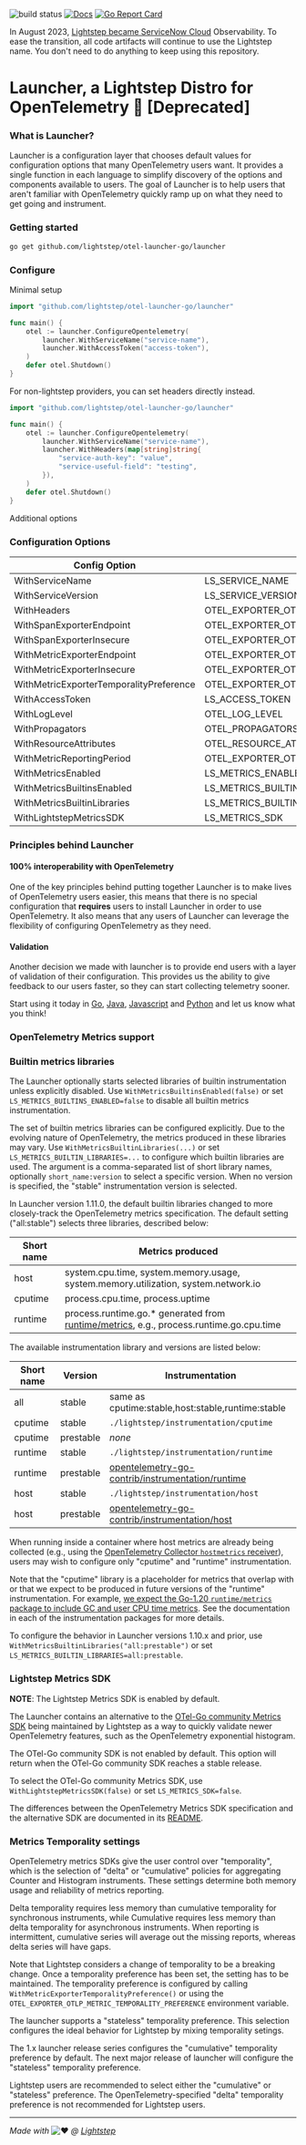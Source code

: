 ![build status](https://github.com/lightstep/otel-launcher-go/workflows/build/badge.svg)
[![Docs](https://godoc.org/github.com/lightstep/otel-launcher-go/launcher?status.svg)](https://pkg.go.dev/github.com/lightstep/otel-launcher-go/launcher)
[![Go Report Card](https://goreportcard.com/badge/github.com/lightstep/otel-launcher-go/launcher)](https://goreportcard.com/report/github.com/lightstep/otel-launcher-go/launcher)

In August 2023, [Lightstep became ServiceNow
Cloud](https://docs.lightstep.com/docs/banner-faq) Observability. To ease the
transition, all code artifacts will continue to use the Lightstep name. You
don't need to do anything to keep using this repository.

# Launcher, a Lightstep Distro for OpenTelemetry 🚀 [Deprecated]

### What is Launcher?

Launcher is a configuration layer that chooses default values for configuration options that many OpenTelemetry users want. It provides a single function in each language to simplify discovery of the options and components available to users. The goal of Launcher is to help users that aren't familiar with OpenTelemetry quickly ramp up on what they need to get going and instrument.

### Getting started

```bash
go get github.com/lightstep/otel-launcher-go/launcher
```

### Configure

Minimal setup

```go
import "github.com/lightstep/otel-launcher-go/launcher"

func main() {
    otel := launcher.ConfigureOpentelemetry(
        launcher.WithServiceName("service-name"),
        launcher.WithAccessToken("access-token"),
    )
    defer otel.Shutdown()
}
```

For non-lightstep providers, you can set headers directly instead.

```go
import "github.com/lightstep/otel-launcher-go/launcher"

func main() {
    otel := launcher.ConfigureOpentelemetry(
        launcher.WithServiceName("service-name"),
        launcher.WithHeaders(map[string]string{
            "service-auth-key": "value",
            "service-useful-field": "testing",
        }),
    )
    defer otel.Shutdown()
}
```


Additional options

### Configuration Options

| Config Option                           | Env Variable                                     | Required | Default                       |
|-----------------------------------------|--------------------------------------------------|----------|-------------------------------|
| WithServiceName                         | LS_SERVICE_NAME                                  | y        | -                             |
| WithServiceVersion                      | LS_SERVICE_VERSION                               | n        | unknown                       |
| WithHeaders                             | OTEL_EXPORTER_OTLP_HEADERS                       | n        | {}                            |
| WithSpanExporterEndpoint                | OTEL_EXPORTER_OTLP_SPAN_ENDPOINT                 | n        | ingest.lightstep.com:443      |
| WithSpanExporterInsecure                | OTEL_EXPORTER_OTLP_SPAN_INSECURE                 | n        | false                         |
| WithMetricExporterEndpoint              | OTEL_EXPORTER_OTLP_METRIC_ENDPOINT               | n        | ingest.lightstep.com:443      |
| WithMetricExporterInsecure              | OTEL_EXPORTER_OTLP_METRIC_INSECURE               | n        | false                         |
| WithMetricExporterTemporalityPreference | OTEL_EXPORTER_OTLP_METRIC_TEMPORALITY_PREFERENCE | n        | cumulative                    |
| WithAccessToken                         | LS_ACCESS_TOKEN                                  | n        | -                             |
| WithLogLevel                            | OTEL_LOG_LEVEL                                   | n        | info                          |
| WithPropagators                         | OTEL_PROPAGATORS                                 | n        | b3                            |
| WithResourceAttributes                  | OTEL_RESOURCE_ATTRIBUTES                         | n        | -                             |
| WithMetricReportingPeriod               | OTEL_EXPORTER_OTLP_METRIC_PERIOD                 | n        | 30s                           |
| WithMetricsEnabled                      | LS_METRICS_ENABLED                               | n        | true                          |
| WithMetricsBuiltinsEnabled              | LS_METRICS_BUILTINS_ENABLED                      | n        | true                          |
| WithMetricsBuiltinLibraries             | LS_METRICS_BUILTIN_LIBRARIES                     | n        | all:stable |
| WithLightstepMetricsSDK                 | LS_METRICS_SDK                                   | n        | true                          |

### Principles behind Launcher

#### 100% interoperability with OpenTelemetry

One of the key principles behind putting together Launcher is to make lives of OpenTelemetry users easier, this means that there is no special configuration that **requires** users to install Launcher in order to use OpenTelemetry. It also means that any users of Launcher can leverage the flexibility of configuring OpenTelemetry as they need.

#### Validation

Another decision we made with launcher is to provide end users with a layer of validation of their configuration. This provides us the ability to give feedback to our users faster, so they can start collecting telemetry sooner.

Start using it today in [Go](https://github.com/lightstep/otel-launcher-go), [Java](https://github.com/lightstep/otel-launcher-java), [Javascript](https://github.com/lightstep/otel-launcher-node) and [Python](https://github.com/lightstep/otel-launcher-python) and let us know what you think!

### OpenTelemetry Metrics support

### Builtin metrics libraries

The Launcher optionally starts selected libraries of builtin
instrumentation unless explicitly disabled.  Use
`WithMetricsBuiltinsEnabled(false)` or set
`LS_METRICS_BUILTINS_ENABLED=false` to disable all builtin metrics
instrumentation.

The set of builtin metrics libraries can be configured explicitly.
Due to the evolving nature of OpenTelemetry, the metrics produced in
these libraries may vary.  Use `WithMetricsBuiltinLibraries(...)` or
set `LS_METRICS_BUILTIN_LIBRARIES=...` to configure which builtin
libraries are used.  The argument is a comma-separated list of short
library names, optionally `short_name:version` to select a specific
version.  When no version is specified, the "stable" instrumentation
version is selected.

In Launcher version 1.11.0, the default builtin libraries changed to
more closely-track the OpenTelemetry metrics specification.  The
default setting ("all:stable") selects three libraries, described
below:

| Short name | Metrics produced                                                                          |
|------------|-------------------------------------------------------------------------------------------|
| host       | system.cpu.time, system.memory.usage, system.memory.utilization, system.network.io        |
| cputime    | process.cpu.time, process.uptime                                                          |
| runtime    | process.runtime.go.* generated from [runtime/metrics](https://pkg.go.dev/runtime/metrics), e.g., process.runtime.go.cpu.time |

The available instrumentation library and versions are listed below:

| Short name | Version   | Instrumentation                                                                                                                                  |
|------------|-----------|--------------------------------------------------------------------------------------------------------------------------------------------------|
| all        | stable    | same as cputime:stable,host:stable,runtime:stable                                                                                                |
| cputime    | stable    | `./lightstep/instrumentation/cputime`                                                                                                            |
| cputime    | prestable | _none_                                                                                                                                           |
| runtime    | stable    | `./lightstep/instrumentation/runtime`                                                                                                            |
| runtime    | prestable | [opentelemetry-go-contrib/instrumentation/runtime](https://github.com/open-telemetry/opentelemetry-go-contrib/tree/main/instrumentation/runtime) |
| host       | stable    | `./lightstep/instrumentation/host`                                                                                                               |
| host       | prestable | [opentelemetry-go-contrib/instrumentation/host](https://github.com/open-telemetry/opentelemetry-go-contrib/tree/main/instrumentation/host)       |

When running inside a container where host metrics are already being
collected (e.g., using the [OpenTelemetry Collector `hostmetrics`
receiver](https://github.com/open-telemetry/opentelemetry-collector-contrib/tree/main/receiver/hostmetricsreceiver)),
users may wish to configure only "cputime" and "runtime" instrumentation.

Note that the "cputime" library is a placeholder for metrics that
overlap with or that we expect to be produced in future versions of
the "runtime" instrumentation.  For example, [we expect the Go-1.20
`runtime/metrics` package to include GC and user CPU time
metrics](https://go-review.googlesource.com/c/go/+/404307/).  See the
documentation in each of the instrumentation packages for more
details.

To configure the behavior in Launcher versions 1.10.x and prior, use
`WithMetricsBuiltinLibraries("all:prestable")` or set
`LS_METRICS_BUILTIN_LIBRARIES=all:prestable`.

### Lightstep Metrics SDK

**NOTE**: The Lightstep Metrics SDK is enabled by default.

The Launcher contains an alternative to the [OTel-Go community Metrics
SDK](https://github.com/open-telemetry/opentelemetry-go) being
maintained by Lightstep as a way to quickly validate newer
OpenTelemetry features, such as the OpenTelemetry exponential
histogram.

The OTel-Go community SDK is not enabled by default.  This option will
return when the OTel-Go community SDK reaches a stable release.

To select the OTel-Go community Metrics SDK, use
`WithLightstepMetricsSDK(false)` or set `LS_METRICS_SDK=false`.

The differences between the OpenTelemetry Metrics SDK specification
and the alternative SDK are documented in its
[README](./lightstep/sdk/metric/README.md).

### Metrics Temporality settings

OpenTelemetry metrics SDKs give the user control over "temporality",
which is the selection of "delta" or "cumulative" policies for
aggregating Counter and Histogram instruments.  These settings determine
both memory usage and reliability of metrics reporting.

Delta temporality requires less memory than cumulative temporality for
synchronous instruments, while Cumulative requires less memory than
delta temporality for asynchronous instruments.  When reporting is
intermittent, cumulative series will average out the missing reports,
whereas delta series will have gaps.

Note that Lightstep considers a change of temporality to be a breaking
change.  Once a temporality preference has been set, the setting has
to be maintained.  The temporality preference is configured by calling
`WithMetricExporterTemporalityPreference()` or using the
`OTEL_EXPORTER_OTLP_METRIC_TEMPORALITY_PREFERENCE` environment
variable.

The launcher supports a "stateless" temporality preference.  This
selection configures the ideal behavior for Lightstep by mixing
temporality setings.

The 1.x launcher release series configures the "cumulative"
temporality preference by default.  The next major release of launcher
will configure the "stateless" temporality preference.

Lightstep users are recommended to select either the "cumulative" or
"stateless" preference.  The OpenTelemetry-specified "delta"
temporality preference is not recommended for Lightstep users.

------

*Made with*
![:heart:](https://a.slack-edge.com/production-standard-emoji-assets/10.2/apple-medium/2764-fe0f.png) *@ [Lightstep](http://lightstep.com/)*
